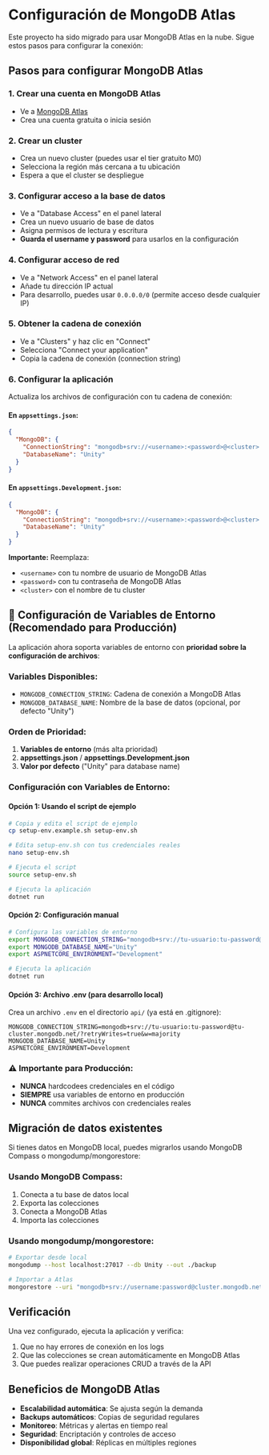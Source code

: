 # Configuración de MongoDB Atlas

Este proyecto ha sido migrado para usar MongoDB Atlas en la nube. Sigue estos pasos para configurar la conexión:

## Pasos para configurar MongoDB Atlas

### 1. Crear una cuenta en MongoDB Atlas
- Ve a [MongoDB Atlas](https://www.mongodb.com/cloud/atlas)
- Crea una cuenta gratuita o inicia sesión

### 2. Crear un cluster
- Crea un nuevo cluster (puedes usar el tier gratuito M0)
- Selecciona la región más cercana a tu ubicación
- Espera a que el cluster se despliegue

### 3. Configurar acceso a la base de datos
- Ve a "Database Access" en el panel lateral
- Crea un nuevo usuario de base de datos
- Asigna permisos de lectura y escritura
- **Guarda el username y password** para usarlos en la configuración

### 4. Configurar acceso de red
- Ve a "Network Access" en el panel lateral
- Añade tu dirección IP actual
- Para desarrollo, puedes usar `0.0.0.0/0` (permite acceso desde cualquier IP)

### 5. Obtener la cadena de conexión
- Ve a "Clusters" y haz clic en "Connect"
- Selecciona "Connect your application"
- Copia la cadena de conexión (connection string)

### 6. Configurar la aplicación
Actualiza los archivos de configuración con tu cadena de conexión:

#### En `appsettings.json`:
```json
{
  "MongoDB": {
    "ConnectionString": "mongodb+srv://<username>:<password>@<cluster>.mongodb.net/?retryWrites=true&w=majority",
    "DatabaseName": "Unity"
  }
}
```

#### En `appsettings.Development.json`:
```json
{
  "MongoDB": {
    "ConnectionString": "mongodb+srv://<username>:<password>@<cluster>.mongodb.net/?retryWrites=true&w=majority",
    "DatabaseName": "Unity"
  }
}
```

**Importante:** Reemplaza:
- `<username>` con tu nombre de usuario de MongoDB Atlas
- `<password>` con tu contraseña de MongoDB Atlas
- `<cluster>` con el nombre de tu cluster

## 🔧 Configuración de Variables de Entorno (Recomendado para Producción)

La aplicación ahora soporta variables de entorno con **prioridad sobre la configuración de archivos**:

### Variables Disponibles:
- `MONGODB_CONNECTION_STRING`: Cadena de conexión a MongoDB Atlas
- `MONGODB_DATABASE_NAME`: Nombre de la base de datos (opcional, por defecto "Unity")

### Orden de Prioridad:
1. **Variables de entorno** (más alta prioridad)
2. **appsettings.json** / **appsettings.Development.json**
3. **Valor por defecto** ("Unity" para database name)

### Configuración con Variables de Entorno:

#### Opción 1: Usando el script de ejemplo
```bash
# Copia y edita el script de ejemplo
cp setup-env.example.sh setup-env.sh

# Edita setup-env.sh con tus credenciales reales
nano setup-env.sh

# Ejecuta el script
source setup-env.sh

# Ejecuta la aplicación
dotnet run
```

#### Opción 2: Configuración manual
```bash
# Configura las variables de entorno
export MONGODB_CONNECTION_STRING="mongodb+srv://tu-usuario:tu-password@tu-cluster.mongodb.net/?retryWrites=true&w=majority"
export MONGODB_DATABASE_NAME="Unity"
export ASPNETCORE_ENVIRONMENT="Development"

# Ejecuta la aplicación
dotnet run
```

#### Opción 3: Archivo .env (para desarrollo local)
Crea un archivo `.env` en el directorio `api/` (ya está en .gitignore):
```env
MONGODB_CONNECTION_STRING=mongodb+srv://tu-usuario:tu-password@tu-cluster.mongodb.net/?retryWrites=true&w=majority
MONGODB_DATABASE_NAME=Unity
ASPNETCORE_ENVIRONMENT=Development
```

### ⚠️ Importante para Producción:
- **NUNCA** hardcodees credenciales en el código
- **SIEMPRE** usa variables de entorno en producción
- **NUNCA** commites archivos con credenciales reales

## Migración de datos existentes

Si tienes datos en MongoDB local, puedes migrarlos usando MongoDB Compass o mongodump/mongorestore:

### Usando MongoDB Compass:
1. Conecta a tu base de datos local
2. Exporta las colecciones
3. Conecta a MongoDB Atlas
4. Importa las colecciones

### Usando mongodump/mongorestore:
```bash
# Exportar desde local
mongodump --host localhost:27017 --db Unity --out ./backup

# Importar a Atlas
mongorestore --uri "mongodb+srv://username:password@cluster.mongodb.net/" --db Unity ./backup/Unity
```

## Verificación

Una vez configurado, ejecuta la aplicación y verifica:
1. Que no hay errores de conexión en los logs
2. Que las colecciones se crean automáticamente en MongoDB Atlas
3. Que puedes realizar operaciones CRUD a través de la API

## Beneficios de MongoDB Atlas

- **Escalabilidad automática**: Se ajusta según la demanda
- **Backups automáticos**: Copias de seguridad regulares
- **Monitoreo**: Métricas y alertas en tiempo real
- **Seguridad**: Encriptación y controles de acceso
- **Disponibilidad global**: Réplicas en múltiples regiones